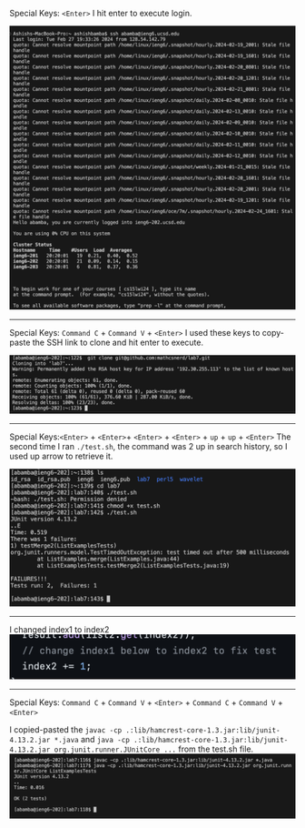 Special Keys: `<Enter>`
I hit enter to execute login.

![Image](login)

-----------------------------------------------------------------------------------------------------------------------------------------------------------------------------


Special Keys: `Command C` + `Command V` + `<Enter>`
I used these keys to copy-paste the SSH link to clone and hit enter to execute.

![Image](clone)


-----------------------------------------------------------------------------------------------------------------------------------------------------------------------------
Special Keys:`<Enter>` + `<Enter>`+ `<Enter>` + `<Enter>` + `up` + `up` + `<Enter>`
The second time I ran `./test.sh`, the command was 2 up in search history, so I used up arrow to retrieve it.

![Image](Fail)



-----------------------------------------------------------------------------------------------------------------------------------------------------------------------------
I changed index1 to index2
![Image](fix)



-----------------------------------------------------------------------------------------------------------------------------------------------------------------------------
Special Keys: `Command C` + `Command V` + `<Enter>` + `Command C` + `Command V` + `<Enter>` 

I copied-pasted the `javac -cp .:lib/hamcrest-core-1.3.jar:lib/junit-4.13.2.jar *.java` and `java -cp .:lib/hamcrest-core-1.3.jar:lib/junit-4.13.2.jar org.junit.runner.JUnitCore ...` from the test.sh file.
![Image](Pass)


